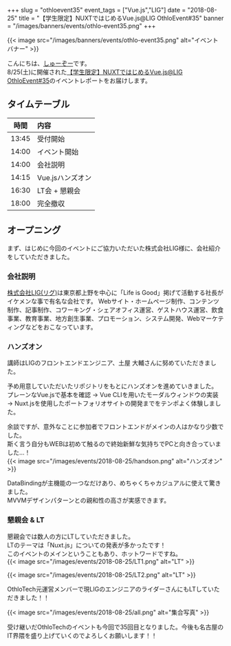 +++
slug = "othloevent35"
event_tags = ["Vue.js","LIG"]
date = "2018-08-25"
title = "【学生限定】NUXTではじめるVue.js@LIG OthloEvent#35"
banner = "/images/banners/events/othlo-event35.png"
+++

{{< image src="/images/banners/events/othlo-event35.png" alt="イベントバナー" >}}

こんにちは、[しゅーぞー](https://twitter.com/shuzo_create)です。  
8/25(土)に開催された[【学生限定】NUXTではじめるVue.js@LIG OthloEvent#35](https://othlotech.connpass.com/event/95799/)のイベントレポートをお届けします。

## タイムテーブル
時間|内容
|:-----:|:-----|
|13:45|受付開始|
|14:00|イベント開始|
|14:00|会社説明|
|14:15|Vue.jsハンズオン|
|16:30|LT会 + 懇親会|
|18:00|完全撤収|


## オープニング
まず、はじめに今回のイベントにご協力いただいた株式会社LIG様に、会社紹介をしていただきました。

### 会社説明
[株式会社LIG(リグ)](https://liginc.co.jp/)は東京都上野を中心に「Life is Good」掲げて活動する社長がイケメンな事で有名な会社です。 
Webサイト・ホームページ制作、コンテンツ制作、記事制作、コワーキング・シェアオフィス運営、ゲストハウス運営、飲食事業、教育事業、地方創生事業、プロモーション、システム開発、Webマーケティングなどをおこなっています。  


### ハンズオン
講師はLIGのフロントエンドエンジニア、土屋 大輔さんに努めていただきました。  

予め用意していただいたリポジトリをもとにハンズオンを進めていきました。  
プレーンなVue.jsで基本を確認 → Vue CLIを用いたモーダルウィンドウの実装 → Nuxt.jsを使用したポートフォリオサイトの開発までをテンポよく体験しました。  


余談ですが、意外なことに参加者でフロントエンドがメインの人はかなり少数でした。  
斯く言う自分もWEBは初めて触るので終始新鮮な気持ちでPCと向き合っていました...！  
{{< image src="/images/events/2018-08-25/handson.png" alt="ハンズオン" >}}  


DataBindingが主機能の一つなだけあり、めちゃくちゃカジュアルに使えて驚きました。  
MVVMデザインパターンとの親和性の高さが実感できます。  


### 懇親会 & LT
懇親会では数人の方にLTしていただきました。  
LTのテーマは「Nuxt.js」についての発表が多かったです！  
このイベントのメインということもあり、ホットワードですね。  
{{< image src="/images/events/2018-08-25/LT1.png" alt="LT" >}}  


{{< image src="/images/events/2018-08-25/LT2.png" alt="LT" >}}  

OthloTech元運営メンバーで現LIGのエンジニアのライダーさんにもLTしていただきました！！ 

{{< image src="/images/events/2018-08-25/all.png" alt="集合写真" >}}  

受け継いだOthloTechのイベントも今回で35回目となりました。今後も名古屋のIT界隈を盛り上げていくのでよろしくお願いします！！  
